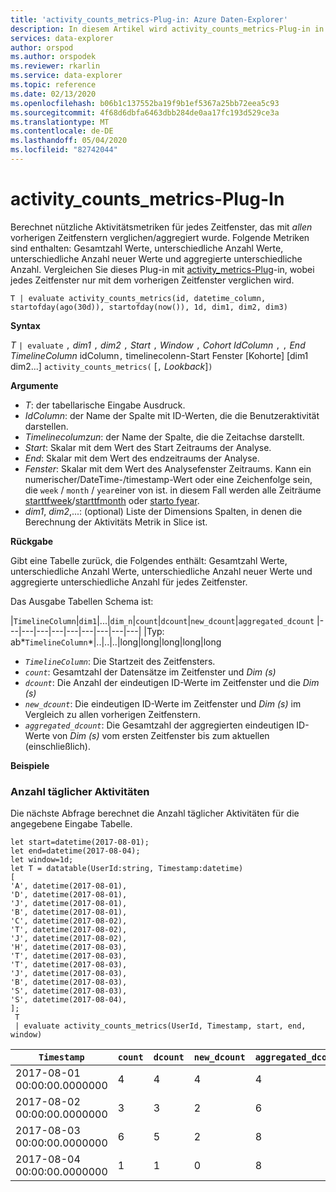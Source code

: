 ```yaml
---
title: 'activity_counts_metrics-Plug-in: Azure Daten-Explorer'
description: In diesem Artikel wird activity_counts_metrics-Plug-in in Azure Daten-Explorer beschrieben.
services: data-explorer
author: orspod
ms.author: orspodek
ms.reviewer: rkarlin
ms.service: data-explorer
ms.topic: reference
ms.date: 02/13/2020
ms.openlocfilehash: b06b1c137552ba19f9b1ef5367a25bb72eea5c93
ms.sourcegitcommit: 4f68d6dbfa6463dbb284de0aa17fc193d529ce3a
ms.translationtype: MT
ms.contentlocale: de-DE
ms.lasthandoff: 05/04/2020
ms.locfileid: "82742044"
---
```

# <a name="activity_counts_metrics-plugin"></a>activity_counts_metrics-Plug-In

Berechnet nützliche Aktivitätsmetriken für jedes Zeitfenster, das mit *allen* vorherigen Zeitfenstern verglichen/aggregiert wurde. Folgende Metriken sind enthalten: Gesamtzahl Werte, unterschiedliche Anzahl Werte, unterschiedliche Anzahl neuer Werte und aggregierte unterschiedliche Anzahl. Vergleichen Sie dieses Plug-in mit [activity_metrics-Plug](activity-metrics-plugin.md)-in, wobei jedes Zeitfenster nur mit dem vorherigen Zeitfenster verglichen wird.

```kusto
T | evaluate activity_counts_metrics(id, datetime_column, startofday(ago(30d)), startofday(now()), 1d, dim1, dim2, dim3)
```

**Syntax**

*T* `| evaluate` `,` *dim1* `,` *dim2* `,` *Start* `,` *Window* `,` *Cohort* *IdColumn* `,` `,` *End* *TimelineColumn* idColumn`,` timelinecolenn-Start Fenster [Kohorte] [dim1 dim2...] `activity_counts_metrics(` [`,` *Lookback*]`)`

**Argumente**

* *T*: der tabellarische Eingabe Ausdruck.
* *IdColumn*: der Name der Spalte mit ID-Werten, die die Benutzeraktivität darstellen. 
* *Timelinecolumzun*: der Name der Spalte, die die Zeitachse darstellt.
* *Start*: Skalar mit dem Wert des Start Zeitraums der Analyse.
* *End*: Skalar mit dem Wert des endzeitraums der Analyse.
* *Fenster*: Skalar mit dem Wert des Analysefenster Zeitraums. Kann ein numerischer/DateTime-/timestamp-Wert oder eine Zeichenfolge sein, die `week` / `month` / `year`einer von ist. in diesem Fall werden alle Zeiträume [starttfweek](startofweekfunction.md)/[starttfmonth](startofmonthfunction.md) oder [starto fyear](startofyearfunction.md). 
* *dim1*, *dim2*,...: (optional) Liste der Dimensions Spalten, in denen die Berechnung der Aktivitäts Metrik in Slice ist.

**Rückgabe**

Gibt eine Tabelle zurück, die Folgendes enthält: Gesamtzahl Werte, unterschiedliche Anzahl Werte, unterschiedliche Anzahl neuer Werte und aggregierte unterschiedliche Anzahl für jedes Zeitfenster.

Das Ausgabe Tabellen Schema ist:

|`TimelineColumn`|`dim1`|...|`dim_n`|`count`|`dcount`|`new_dcount`|`aggregated_dcount`
|---|---|---|---|---|---|---|---|---|
|Typ: ab*`TimelineColumn`*|..|..|..|long|long|long|long|long


* *`TimelineColumn`*: Die Startzeit des Zeitfensters.
* *`count`*: Gesamtzahl der Datensätze im Zeitfenster und *Dim (s)*
* *`dcount`*: Die Anzahl der eindeutigen ID-Werte im Zeitfenster und die *Dim (s)*
* *`new_dcount`*: Die eindeutigen ID-Werte im Zeitfenster und *Dim (s)* im Vergleich zu allen vorherigen Zeitfenstern. 
* *`aggregated_dcount`*: Die Gesamtzahl der aggregierten eindeutigen ID-Werte von *Dim (s)* vom ersten Zeitfenster bis zum aktuellen (einschließlich).

**Beispiele**

### <a name="daily-activity-counts"></a>Anzahl täglicher Aktivitäten 

Die nächste Abfrage berechnet die Anzahl täglicher Aktivitäten für die angegebene Eingabe Tabelle.

```kusto
let start=datetime(2017-08-01);
let end=datetime(2017-08-04);
let window=1d;
let T = datatable(UserId:string, Timestamp:datetime)
[
'A', datetime(2017-08-01),
'D', datetime(2017-08-01), 
'J', datetime(2017-08-01),
'B', datetime(2017-08-01),
'C', datetime(2017-08-02),  
'T', datetime(2017-08-02),
'J', datetime(2017-08-02),
'H', datetime(2017-08-03),
'T', datetime(2017-08-03),
'T', datetime(2017-08-03),
'J', datetime(2017-08-03),
'B', datetime(2017-08-03),
'S', datetime(2017-08-03),
'S', datetime(2017-08-04),
];
 T 
 | evaluate activity_counts_metrics(UserId, Timestamp, start, end, window)
```

|`Timestamp`|`count`|`dcount`|`new_dcount`|`aggregated_dcount`|
|---|---|---|---|---|
|2017-08-01 00:00:00.0000000|4|4|4|4|
|2017-08-02 00:00:00.0000000|3|3|2|6|
|2017-08-03 00:00:00.0000000|6|5|2|8|
|2017-08-04 00:00:00.0000000|1|1|0|8|


